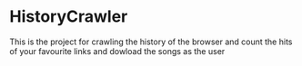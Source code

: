 # HistoryCrawler
This is the project for crawling the history of the browser and count the hits of your favourite links and dowload the songs as the user
